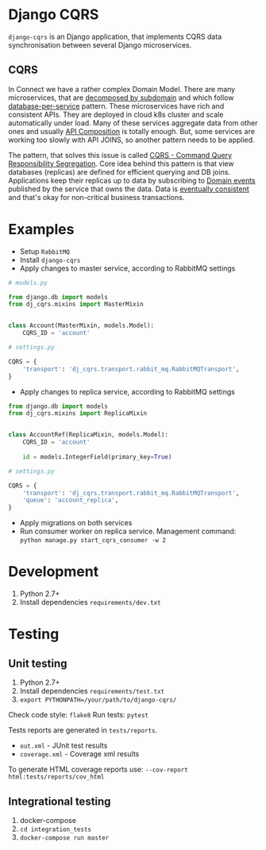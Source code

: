 Django CQRS
===========

`django-cqrs` is an Django application, that implements CQRS data synchronisation between several Django microservices.


CQRS
----
In Connect we have a rather complex Domain Model. There are many microservices, that are [decomposed by subdomain](https://microservices.io/patterns/decomposition/decompose-by-subdomain.html) and which follow [database-per-service](https://microservices.io/patterns/data/database-per-service.html) pattern. These microservices have rich and consistent APIs. They are deployed in cloud k8s cluster and scale automatically under load. Many of these services aggregate data from other ones and usually [API Composition](https://microservices.io/patterns/data/api-composition.html) is totally enough. But, some services are working too slowly with API JOINS, so another pattern needs to be applied.

The pattern, that solves this issue is called [CQRS - Command Query Responsibility Segregation](https://microservices.io/patterns/data/cqrs.html). Core idea behind this pattern is that view databases (replicas) are defined for efficient querying and DB joins. Applications keep their replicas up to data by subscribing to [Domain events](https://microservices.io/patterns/data/domain-event.html) published by the service that owns the data. Data is [eventually consistent](https://en.wikipedia.org/wiki/Eventual_consistency) and that's okay for non-critical business transactions.


Examples
========
* Setup `RabbitMQ`
* Install `django-cqrs`
* Apply changes to master service, according to RabbitMQ settings
```python
# models.py

from django.db import models
from dj_cqrs.mixins import MasterMixin


class Account(MasterMixin, models.Model):
    CQRS_ID = 'account'
```

```python
# settings.py

CQRS = {
    'transport': 'dj_cqrs.transport.rabbit_mq.RabbitMQTransport',
}
```
* Apply changes to replica service, according to RabbitMQ settings
```python
from django.db import models
from dj_cqrs.mixins import ReplicaMixin


class AccountRef(ReplicaMixin, models.Model):
    CQRS_ID = 'account'
    
    id = models.IntegerField(primary_key=True)
```

```python
# settings.py

CQRS = {
    'transport': 'dj_cqrs.transport.rabbit_mq.RabbitMQTransport',
    'queue': 'account_replica',
}
```
* Apply migrations on both services
* Run consumer worker on replica service. Management command: `python manage.py start_cqrs_consumer -w 2`


Development
===========

1. Python 2.7+
0. Install dependencies `requirements/dev.txt`

Testing
=======

Unit testing
------
1. Python 2.7+
0. Install dependencies `requirements/test.txt`
0. `export PYTHONPATH=/your/path/to/django-cqrs/`

Check code style: `flake8`
Run tests: `pytest`

Tests reports are generated in `tests/reports`. 
* `out.xml` - JUnit test results
* `coverage.xml` - Coverage xml results

To generate HTML coverage reports use:
`--cov-report html:tests/reports/cov_html`


Integrational testing
------
1. docker-compose
0. `cd integration_tests`
0. `docker-compose run master`
